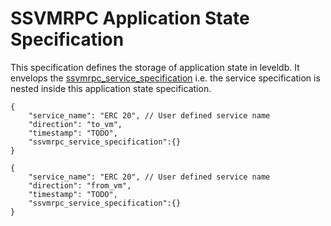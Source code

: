 # SSVMRPC Application State Specification

This specification defines the storage of application state in leveldb. It envelops the [ssvmrpc_service_specification]( https://github.com/second-state/SSVMRPC/blob/master/ssvmrpc_service_specification.md) i.e. the service specification is nested inside this application state specification.

```
{
    "service_name": "ERC 20", // User defined service name
    "direction": "to_vm",
    "timestamp": "TODO",
    "ssvmrpc_service_specification":{}
}
```


```
{
    "service_name": "ERC 20", // User defined service name
    "direction": "from_vm",
    "timestamp": "TODO",
    "ssvmrpc_service_specification":{}
}
```
